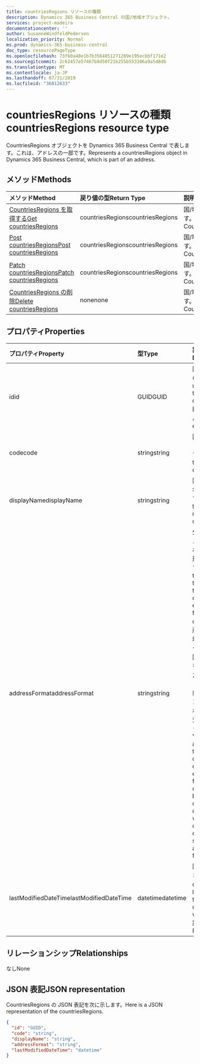 ```yaml
---
title: countriesRegions リソースの種類
description: Dynamics 365 Business Central の国/地域オブジェクト。
services: project-madeira
documentationcenter: ''
author: SusanneWindfeldPedersen
localization_priority: Normal
ms.prod: dynamics-365-business-central
doc_type: resourcePageType
ms.openlocfilehash: 73f60a48e1b7b3564851271209e195ecbbf171e2
ms.sourcegitcommit: 2c62457e57467b8d50f21b255b553106a9a5d8d6
ms.translationtype: MT
ms.contentlocale: ja-JP
ms.lasthandoff: 07/31/2019
ms.locfileid: "36012633"
---
```

# <a name="countriesregions-resource-type"></a><span data-ttu-id="88fd0-103">countriesRegions リソースの種類</span><span class="sxs-lookup"><span data-stu-id="88fd0-103">countriesRegions resource type</span></span>
<span data-ttu-id="88fd0-104">CountriesRegions オブジェクトを Dynamics 365 Business Central で表します。これは、アドレスの一部です。</span><span class="sxs-lookup"><span data-stu-id="88fd0-104">Represents a countriesRegions object in Dynamics 365 Business Central, which is part of an address.</span></span>

## <a name="methods"></a><span data-ttu-id="88fd0-105">メソッド</span><span class="sxs-lookup"><span data-stu-id="88fd0-105">Methods</span></span>

| <span data-ttu-id="88fd0-106">メソッド</span><span class="sxs-lookup"><span data-stu-id="88fd0-106">Method</span></span>                                                              | <span data-ttu-id="88fd0-107">戻り値の型</span><span class="sxs-lookup"><span data-stu-id="88fd0-107">Return Type</span></span>    |<span data-ttu-id="88fd0-108">説明</span><span class="sxs-lookup"><span data-stu-id="88fd0-108">Description</span></span>                |
|:--------------------------------------------------------------------|:---------------|:--------------------------|
|[<span data-ttu-id="88fd0-109">CountriesRegions を取得する</span><span class="sxs-lookup"><span data-stu-id="88fd0-109">Get countriesRegions</span></span>](../api/dynamics-countriesregions-get.md)      |<span data-ttu-id="88fd0-110">countriesRegions</span><span class="sxs-lookup"><span data-stu-id="88fd0-110">countriesRegions</span></span>|<span data-ttu-id="88fd0-111">国/地域を取得します。</span><span class="sxs-lookup"><span data-stu-id="88fd0-111">Get a Countries/Regions.</span></span>   |
|[<span data-ttu-id="88fd0-112">Post countriesRegions</span><span class="sxs-lookup"><span data-stu-id="88fd0-112">Post countriesRegions</span></span>](../api/dynamics-create-countriesregions.md)  |<span data-ttu-id="88fd0-113">countriesRegions</span><span class="sxs-lookup"><span data-stu-id="88fd0-113">countriesRegions</span></span>|<span data-ttu-id="88fd0-114">国/地域を作成します。</span><span class="sxs-lookup"><span data-stu-id="88fd0-114">Create a Countries/Regions.</span></span>|
|[<span data-ttu-id="88fd0-115">Patch countriesRegions</span><span class="sxs-lookup"><span data-stu-id="88fd0-115">Patch countriesRegions</span></span>](../api/dynamics-countriesregions-update.md) |<span data-ttu-id="88fd0-116">countriesRegions</span><span class="sxs-lookup"><span data-stu-id="88fd0-116">countriesRegions</span></span>|<span data-ttu-id="88fd0-117">国/地域を更新します。</span><span class="sxs-lookup"><span data-stu-id="88fd0-117">Update a Countries/Regions.</span></span>|
|[<span data-ttu-id="88fd0-118">CountriesRegions の削除</span><span class="sxs-lookup"><span data-stu-id="88fd0-118">Delete countriesRegions</span></span>](../api/dynamics-countriesregions-delete.md)|<span data-ttu-id="88fd0-119">none</span><span class="sxs-lookup"><span data-stu-id="88fd0-119">none</span></span>            |<span data-ttu-id="88fd0-120">国/地域を削除します。</span><span class="sxs-lookup"><span data-stu-id="88fd0-120">Delete a Countries/Regions.</span></span>|

## <a name="properties"></a><span data-ttu-id="88fd0-121">プロパティ</span><span class="sxs-lookup"><span data-stu-id="88fd0-121">Properties</span></span>
| <span data-ttu-id="88fd0-122">プロパティ</span><span class="sxs-lookup"><span data-stu-id="88fd0-122">Property</span></span>       | <span data-ttu-id="88fd0-123">型</span><span class="sxs-lookup"><span data-stu-id="88fd0-123">Type</span></span>       |<span data-ttu-id="88fd0-124">説明</span><span class="sxs-lookup"><span data-stu-id="88fd0-124">Description</span></span>                                                  |
|:---------------|:-----------|:------------------------------------------------------------|
|<span data-ttu-id="88fd0-125">id</span><span class="sxs-lookup"><span data-stu-id="88fd0-125">id</span></span>              |<span data-ttu-id="88fd0-126">GUID</span><span class="sxs-lookup"><span data-stu-id="88fd0-126">GUID</span></span>        |<span data-ttu-id="88fd0-127">国/地域の一意の ID。</span><span class="sxs-lookup"><span data-stu-id="88fd0-127">The unique ID of the country/region.</span></span> <span data-ttu-id="88fd0-128">編集できません。</span><span class="sxs-lookup"><span data-stu-id="88fd0-128">Non-editable.</span></span>           |
|<span data-ttu-id="88fd0-129">code</span><span class="sxs-lookup"><span data-stu-id="88fd0-129">code</span></span>            |<span data-ttu-id="88fd0-130">string</span><span class="sxs-lookup"><span data-stu-id="88fd0-130">string</span></span>      |<span data-ttu-id="88fd0-131">国/地域のコードを指定します。</span><span class="sxs-lookup"><span data-stu-id="88fd0-131">Specifies the code of the country/region.</span></span>                    |
|<span data-ttu-id="88fd0-132">displayName</span><span class="sxs-lookup"><span data-stu-id="88fd0-132">displayName</span></span>     |<span data-ttu-id="88fd0-133">string</span><span class="sxs-lookup"><span data-stu-id="88fd0-133">string</span></span>      |<span data-ttu-id="88fd0-134">国/地域の表示名を指定します。</span><span class="sxs-lookup"><span data-stu-id="88fd0-134">Specifies the display name of the country/region.</span></span>            |
|<span data-ttu-id="88fd0-135">addressFormat</span><span class="sxs-lookup"><span data-stu-id="88fd0-135">addressFormat</span></span>   |<span data-ttu-id="88fd0-136">string</span><span class="sxs-lookup"><span data-stu-id="88fd0-136">string</span></span>      |<span data-ttu-id="88fd0-137">外部向けドキュメントに表示されるアドレスの形式を指定します。</span><span class="sxs-lookup"><span data-stu-id="88fd0-137">Specifies the format of the address that is displayed on external-facing documents.</span></span> <span data-ttu-id="88fd0-138">住所形式を国/地域コードにリンクして、その国/地域コードを含むカードまたはドキュメントに基づく外部向けのドキュメントで、指定されたアドレス形式を使用するようにします。</span><span class="sxs-lookup"><span data-stu-id="88fd0-138">You link an address format to a country/region code so that external-facing documents based on cards or documents with that country/region code use the specified address format.</span></span>|
|<span data-ttu-id="88fd0-139">lastModifiedDateTime</span><span class="sxs-lookup"><span data-stu-id="88fd0-139">lastModifiedDateTime</span></span>|<span data-ttu-id="88fd0-140">datetime</span><span class="sxs-lookup"><span data-stu-id="88fd0-140">datetime</span></span>|<span data-ttu-id="88fd0-141">国/地域が変更された最後の datetime。</span><span class="sxs-lookup"><span data-stu-id="88fd0-141">The last datetime the country/region was modified.</span></span> <span data-ttu-id="88fd0-142">読み取り専用。</span><span class="sxs-lookup"><span data-stu-id="88fd0-142">Read-Only.</span></span>|  


## <a name="relationships"></a><span data-ttu-id="88fd0-143">リレーションシップ</span><span class="sxs-lookup"><span data-stu-id="88fd0-143">Relationships</span></span>
<span data-ttu-id="88fd0-144">なし</span><span class="sxs-lookup"><span data-stu-id="88fd0-144">None</span></span>

## <a name="json-representation"></a><span data-ttu-id="88fd0-145">JSON 表記</span><span class="sxs-lookup"><span data-stu-id="88fd0-145">JSON representation</span></span>

<span data-ttu-id="88fd0-146">CountriesRegions の JSON 表記を次に示します。</span><span class="sxs-lookup"><span data-stu-id="88fd0-146">Here is a JSON representation of the countriesRegions.</span></span>


```json
{
  "id": "GUID",
  "code": "string",
  "displayName": "string",
  "addressFormat": "string",
  "lastModifiedDateTime": "datetime"
}

```


